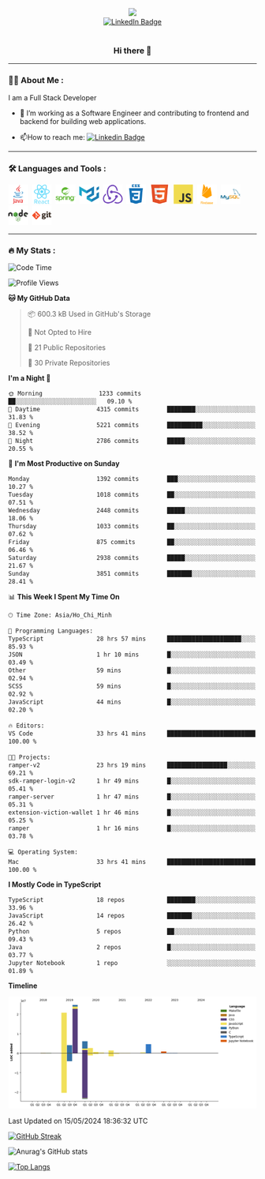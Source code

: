 <div id="header" align="center">
  <img src="https://media.giphy.com/media/bGgsc5mWoryfgKBx1u/giphy.gif" width="100"/>
  <div id="badges">
    <a href="https://www.linkedin.com/in/bao-le-5280601ab/">
      <img src="https://img.shields.io/badge/LinkedIn-blue?style=for-the-badge&logo=linkedin&logoColor=white" alt="LinkedIn Badge"/>
    </a>
  </div>
  <img src="https://komarev.com/ghpvc/?username=nighD&style=flat-square&color=blue" alt=""/>
  <h3>
    Hi there 👋
  </h3>
</div>

---

### :woman_technologist: About Me :
I am a Full Stack Developer

- :telescope: I’m working as a Software Engineer and contributing to frontend and backend for building web applications.

- :mailbox:How to reach me: [![Linkedin Badge](https://img.shields.io/badge/-kakbar-blue?style=flat&logo=Linkedin&logoColor=white)](https://www.linkedin.com/in/bao-le-5280601ab/)

---

### :hammer_and_wrench: Languages and Tools :
<div>
  <img src="https://github.com/devicons/devicon/blob/master/icons/java/java-original-wordmark.svg" title="Java" alt="Java" width="40" height="40"/>&nbsp;
  <img src="https://github.com/devicons/devicon/blob/master/icons/react/react-original-wordmark.svg" title="React" alt="React" width="40" height="40"/>&nbsp;
  <img src="https://github.com/devicons/devicon/blob/master/icons/spring/spring-original-wordmark.svg" title="Spring" alt="Spring" width="40" height="40"/>&nbsp;
  <img src="https://github.com/devicons/devicon/blob/master/icons/materialui/materialui-original.svg" title="Material UI" alt="Material UI" width="40" height="40"/>&nbsp;
  <img src="https://github.com/devicons/devicon/blob/master/icons/redux/redux-original.svg" title="Redux" alt="Redux " width="40" height="40"/>&nbsp;
  <img src="https://github.com/devicons/devicon/blob/master/icons/css3/css3-plain-wordmark.svg"  title="CSS3" alt="CSS" width="40" height="40"/>&nbsp;
  <img src="https://github.com/devicons/devicon/blob/master/icons/html5/html5-original.svg" title="HTML5" alt="HTML" width="40" height="40"/>&nbsp;
  <img src="https://github.com/devicons/devicon/blob/master/icons/javascript/javascript-original.svg" title="JavaScript" alt="JavaScript" width="40" height="40"/>&nbsp;
  <img src="https://github.com/devicons/devicon/blob/master/icons/firebase/firebase-plain-wordmark.svg" title="Firebase" alt="Firebase" width="40" height="40"/>&nbsp;
  <img src="https://github.com/devicons/devicon/blob/master/icons/mysql/mysql-original-wordmark.svg" title="MySQL"  alt="MySQL" width="40" height="40"/>&nbsp;
  <img src="https://github.com/devicons/devicon/blob/master/icons/nodejs/nodejs-original-wordmark.svg" title="NodeJS" alt="NodeJS" width="40" height="40"/>&nbsp;
  <img src="https://github.com/devicons/devicon/blob/master/icons/git/git-original-wordmark.svg" title="Git" **alt="Git" width="40" height="40"/>
</div>

---

### :fire: My Stats :

<!--START_SECTION:waka-->
![Code Time](http://img.shields.io/badge/Code%20Time-2%2C875%20hrs%2014%20mins-blue)

![Profile Views](http://img.shields.io/badge/Profile%20Views-0-blue)

**🐱 My GitHub Data** 

> 📦 600.3 kB Used in GitHub's Storage 
 > 
> 🚫 Not Opted to Hire
 > 
> 📜 21 Public Repositories 
 > 
> 🔑 30 Private Repositories 
 > 
**I'm a Night 🦉** 

```text
🌞 Morning                1233 commits        ██░░░░░░░░░░░░░░░░░░░░░░░   09.10 % 
🌆 Daytime                4315 commits        ████████░░░░░░░░░░░░░░░░░   31.83 % 
🌃 Evening                5221 commits        ██████████░░░░░░░░░░░░░░░   38.52 % 
🌙 Night                  2786 commits        █████░░░░░░░░░░░░░░░░░░░░   20.55 % 
```
📅 **I'm Most Productive on Sunday** 

```text
Monday                   1392 commits        ███░░░░░░░░░░░░░░░░░░░░░░   10.27 % 
Tuesday                  1018 commits        ██░░░░░░░░░░░░░░░░░░░░░░░   07.51 % 
Wednesday                2448 commits        █████░░░░░░░░░░░░░░░░░░░░   18.06 % 
Thursday                 1033 commits        ██░░░░░░░░░░░░░░░░░░░░░░░   07.62 % 
Friday                   875 commits         ██░░░░░░░░░░░░░░░░░░░░░░░   06.46 % 
Saturday                 2938 commits        █████░░░░░░░░░░░░░░░░░░░░   21.67 % 
Sunday                   3851 commits        ███████░░░░░░░░░░░░░░░░░░   28.41 % 
```


📊 **This Week I Spent My Time On** 

```text
🕑︎ Time Zone: Asia/Ho_Chi_Minh

💬 Programming Languages: 
TypeScript               28 hrs 57 mins      █████████████████████░░░░   85.93 % 
JSON                     1 hr 10 mins        █░░░░░░░░░░░░░░░░░░░░░░░░   03.49 % 
Other                    59 mins             █░░░░░░░░░░░░░░░░░░░░░░░░   02.94 % 
SCSS                     59 mins             █░░░░░░░░░░░░░░░░░░░░░░░░   02.92 % 
JavaScript               44 mins             █░░░░░░░░░░░░░░░░░░░░░░░░   02.20 % 

🔥 Editors: 
VS Code                  33 hrs 41 mins      █████████████████████████   100.00 % 

🐱‍💻 Projects: 
ramper-v2                23 hrs 19 mins      █████████████████░░░░░░░░   69.21 % 
sdk-ramper-login-v2      1 hr 49 mins        █░░░░░░░░░░░░░░░░░░░░░░░░   05.41 % 
ramper-server            1 hr 47 mins        █░░░░░░░░░░░░░░░░░░░░░░░░   05.31 % 
extension-viction-wallet 1 hr 46 mins        █░░░░░░░░░░░░░░░░░░░░░░░░   05.25 % 
ramper                   1 hr 16 mins        █░░░░░░░░░░░░░░░░░░░░░░░░   03.78 % 

💻 Operating System: 
Mac                      33 hrs 41 mins      █████████████████████████   100.00 % 
```

**I Mostly Code in TypeScript** 

```text
TypeScript               18 repos            ████████░░░░░░░░░░░░░░░░░   33.96 % 
JavaScript               14 repos            ███████░░░░░░░░░░░░░░░░░░   26.42 % 
Python                   5 repos             ██░░░░░░░░░░░░░░░░░░░░░░░   09.43 % 
Java                     2 repos             █░░░░░░░░░░░░░░░░░░░░░░░░   03.77 % 
Jupyter Notebook         1 repo              ░░░░░░░░░░░░░░░░░░░░░░░░░   01.89 % 
```



**Timeline**

![Lines of Code chart](https://raw.githubusercontent.com/nighD/nighD/main/assets/bar_graph.png)


 Last Updated on 15/05/2024 18:36:32 UTC
<!--END_SECTION:waka-->

[![GitHub Streak](http://github-readme-streak-stats.herokuapp.com?user=nighD&theme=dark&border_radius=4.7&mode=weekly)](https://git.io/streak-stats)

![Anurag's GitHub stats](https://github-readme-stats.vercel.app/api?username=nighD&show_icons=true&theme=radical)

[![Top Langs](https://github-readme-stats.vercel.app/api/top-langs/?username=nighD&layout=compact&theme=vision-friendly-dark)](https://github.com/anuraghazra/github-readme-stats)

<!--
**nighD/nighD** is a ✨ _special_ ✨ repository because its `README.md` (this file) appears on your GitHub profile.


Here are some ideas to get you started:

- 🔭 I’m currently working on ...
- 🌱 I’m currently learning ...
- 👯 I’m looking to collaborate on ...
- 🤔 I’m looking for help with ...
- 💬 Ask me about ...
- 📫 How to reach me: ...
- 😄 Pronouns: ...
- ⚡ Fun fact: ...
-->
